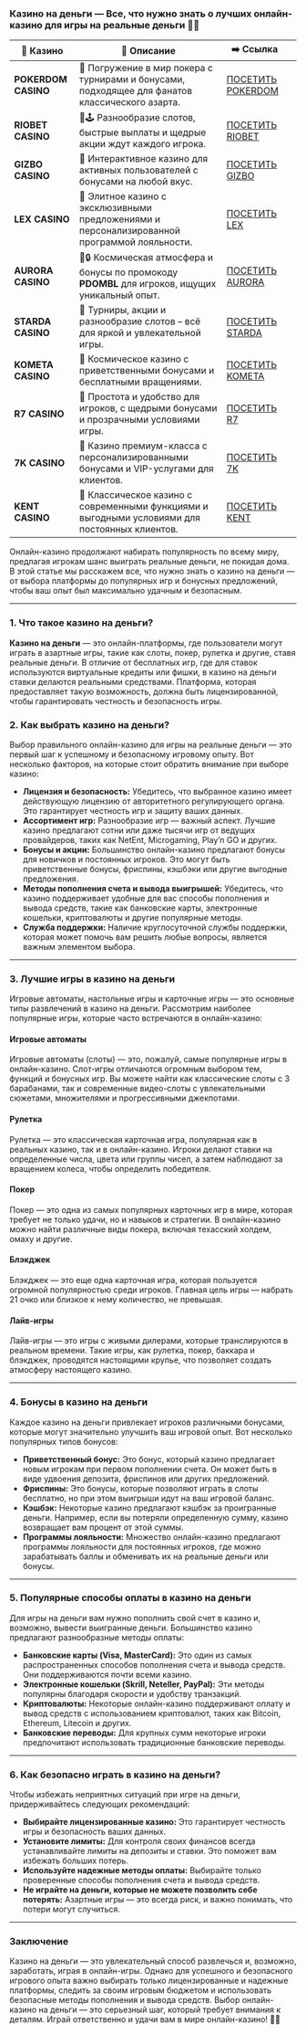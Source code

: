 ### Казино на деньги — Все, что нужно знать о лучших онлайн-казино для игры на реальные деньги 🎰💸
| 🎰 Казино           | 📜 Описание                                                                                       | ➡️ Ссылка                                                                                          |   |
| ------------------- | ------------------------------------------------------------------------------------------------- | -------------------------------------------------------------------------------------------------- | - |
| **POKERDOM CASINO** | 🎲 Погружение в мир покера с турнирами и бонусами, подходящее для фанатов классического азарта.   | [ПОСЕТИТЬ POKERDOM](https://brandplay.link/FwVc4f)                                                 |   |
| **RIOBET CASINO**   | 🌟🕹️ Разнообразие слотов, быстрые выплаты и щедрые акции ждут каждого игрока.                    | [ПОСЕТИТЬ RIOBET](https://brandplay.link/TnjsxFvH)                                                 |   |
| **GIZBO CASINO**    | 🚀 Интерактивное казино для активных пользователей с бонусами на любой вкус.                      | [ПОСЕТИТЬ GIZBO](https://brandplay.link/rvzLrVLp)                                                  |   |
| **LEX CASINO**      | 🎰 Элитное казино с эксклюзивными предложениями и персонализированной программой лояльности.      | [ПОСЕТИТЬ LEX](https://brandplay.link/VMqNXPFs)                                                    |   |
| **AURORA CASINO**   | 🌌🔒 Космическая атмосфера и бонусы по промокоду **PDOMBL** для игроков, ищущих уникальный опыт. | [ПОСЕТИТЬ AURORA](https://10trafic-stat2.com/click/668546556bcc6313411604bc/6766/13031/subaccount) |   |
| **STARDA CASINO**   | 🌠 Турниры, акции и разнообразие слотов – всё для яркой и увлекательной игры.                     | [ПОСЕТИТЬ STARDA](https://brandplay.link/HDcDrxLk)                                                 |   |
| **KOMETA CASINO**   | 💫 Космическое казино с приветственными бонусами и бесплатными вращениями.                        | [ПОСЕТИТЬ KOMETA](https://brandplay.link/jHzFFYGv)                                                 |   |
| **R7 CASINO**       | 🎯 Простота и удобство для игроков, с щедрыми бонусами и прозрачными условиями игры.              | [ПОСЕТИТЬ R7](https://brandplay.link/dByFXP7h)                                                     |   |
| **7K CASINO**       | 💎 Казино премиум-класса с персонализированными бонусами и VIP-услугами для клиентов.             | [ПОСЕТИТЬ 7K](https://brandplay.link/dd46bNgD)                                                     |   |
| **KENT CASINO**     | 🎲 Классическое казино с современными функциями и выгодными условиями для постоянных клиентов.    | [ПОСЕТИТЬ KENT](https://brandplay.link/XRH1g6Vb)                                                   |   |
Онлайн-казино продолжают набирать популярность по всему миру, предлагая игрокам шанс выиграть реальные деньги, не покидая дома. В этой статье мы расскажем все, что нужно знать о казино на деньги — от выбора платформы до популярных игр и бонусных предложений, чтобы ваш опыт был максимально удачным и безопасным.

***

### 1. **Что такое казино на деньги?**

**Казино на деньги** — это онлайн-платформы, где пользователи могут играть в азартные игры, такие как слоты, покер, рулетка и другие, ставя реальные деньги. В отличие от бесплатных игр, где для ставок используются виртуальные кредиты или фишки, в казино на деньги ставки делаются реальными средствами. Платформа, которая предоставляет такую возможность, должна быть лицензированной, чтобы гарантировать честность и безопасность игры.

### 2. **Как выбрать казино на деньги?**

Выбор правильного онлайн-казино для игры на реальные деньги — это первый шаг к успешному и безопасному игровому опыту. Вот несколько факторов, на которые стоит обратить внимание при выборе казино:

* **Лицензия и безопасность:** Убедитесь, что выбранное казино имеет действующую лицензию от авторитетного регулирующего органа. Это гарантирует честность игр и защиту ваших данных.
* **Ассортимент игр:** Разнообразие игр — важный аспект. Лучшие казино предлагают сотни или даже тысячи игр от ведущих провайдеров, таких как NetEnt, Microgaming, Play’n GO и других.
* **Бонусы и акции:** Большинство онлайн-казино предлагают бонусы для новичков и постоянных игроков. Это могут быть приветственные бонусы, фриспины, кэшбэки или другие выгодные предложения.
* **Методы пополнения счета и вывода выигрышей:** Убедитесь, что казино поддерживает удобные для вас способы пополнения и вывода средств, такие как банковские карты, электронные кошельки, криптовалюты и другие популярные методы.
* **Служба поддержки:** Наличие круглосуточной службы поддержки, которая может помочь вам решить любые вопросы, является важным элементом выбора.

***

### 3. **Лучшие игры в казино на деньги**

Игровые автоматы, настольные игры и карточные игры — это основные типы развлечений в казино на деньги. Рассмотрим наиболее популярные игры, которые часто встречаются в онлайн-казино:

#### Игровые автоматы

Игровые автоматы (слоты) — это, пожалуй, самые популярные игры в онлайн-казино. Слот-игры отличаются огромным выбором тем, функций и бонусных игр. Вы можете найти как классические слоты с 3 барабанами, так и современные видео-слоты с увлекательными сюжетами, множителями и прогрессивными джекпотами.

#### Рулетка

Рулетка — это классическая карточная игра, популярная как в реальных казино, так и в онлайн-казино. Игроки делают ставки на определенные числа, цвета или группы чисел, а затем наблюдают за вращением колеса, чтобы определить победителя.

#### Покер

Покер — это одна из самых популярных карточных игр в мире, которая требует не только удачи, но и навыков и стратегии. В онлайн-казино можно найти различные виды покера, включая техасский холдем, омаху и другие.

#### Блэкджек

Блэкджек — это еще одна карточная игра, которая пользуется огромной популярностью среди игроков. Главная цель игры — набрать 21 очко или близкое к нему количество, не превышая.

#### Лайв-игры

Лайв-игры — это игры с живыми дилерами, которые транслируются в реальном времени. Такие игры, как рулетка, покер, баккара и блэкджек, проводятся настоящими крупье, что позволяет создать атмосферу настоящего казино.

***

### 4. **Бонусы в казино на деньги**

Каждое казино на деньги привлекает игроков различными бонусами, которые могут значительно улучшить ваш игровой опыт. Вот несколько популярных типов бонусов:

* **Приветственный бонус:** Это бонус, который казино предлагает новым игрокам при первом пополнении счета. Он может быть в виде удвоения депозита, фриспинов или других предложений.
* **Фриспины:** Это бонусы, которые позволяют играть в слоты бесплатно, но при этом выигрыши идут на ваш игровой баланс.
* **Кэшбэк:** Некоторые казино предлагают кэшбэк за проигранные деньги. Например, если вы потеряли определенную сумму, казино возвращает вам процент от этой суммы.
* **Программы лояльности:** Множество онлайн-казино предлагают программы лояльности для постоянных игроков, где можно зарабатывать баллы и обменивать их на реальные деньги или бонусы.

***

### 5. **Популярные способы оплаты в казино на деньги**

Для игры на деньги вам нужно пополнить свой счет в казино и, возможно, вывести выигранные деньги. Большинство казино предлагают разнообразные методы оплаты:

* **Банковские карты (Visa, MasterCard):** Это один из самых распространенных способов пополнения счета и вывода средств. Они поддерживаются почти всеми казино.
* **Электронные кошельки (Skrill, Neteller, PayPal):** Эти методы популярны благодаря скорости и удобству транзакций.
* **Криптовалюты:** Некоторые онлайн-казино поддерживают оплату и вывод средств с использованием криптовалют, таких как Bitcoin, Ethereum, Litecoin и других.
* **Банковские переводы:** Для крупных сумм некоторые игроки предпочитают использовать традиционные банковские переводы.

***

### 6. **Как безопасно играть в казино на деньги?**

Чтобы избежать неприятных ситуаций при игре на деньги, придерживайтесь следующих рекомендаций:

* **Выбирайте лицензированные казино:** Это гарантирует честность игры и безопасность ваших данных.
* **Установите лимиты:** Для контроля своих финансов всегда устанавливайте лимиты на депозиты и ставки. Это поможет вам избежать больших потерь.
* **Используйте надежные методы оплаты:** Выбирайте только проверенные способы пополнения счета и вывода средств.
* **Не играйте на деньги, которые не можете позволить себе потерять:** Азартные игры — это всегда риск, и важно понимать, что потери могут случиться.

***

### Заключение

Казино на деньги — это увлекательный способ развлечься и, возможно, заработать, играя в онлайн-игры. Однако для успешного и безопасного игрового опыта важно выбирать только лицензированные и надежные платформы, следить за своим игровым бюджетом и использовать безопасные методы пополнения и вывода средств. Выбор онлайн-казино на деньги — это серьезный шаг, который требует внимания к деталям. Играй ответственно и удачи вам в мире онлайн-казино! 🎰💸
